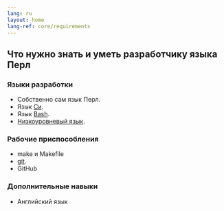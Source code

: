 ```yaml
---
lang: ru
layout: home
lang-ref: core/requirements
---
```


## Что нужно знать и уметь разработчику языка Перл

### Языки разработки

* Собственно сам язык Перл.
* Язык [Си](/nasi).
* Язык [Bash](/bashim).
* [Низкоуровневый язык](/niz).

### Рабочие приспособления

* make и Makefile
* [git](/ogite).
* GitHub

### Дополнительные навыки

* Английский язык
